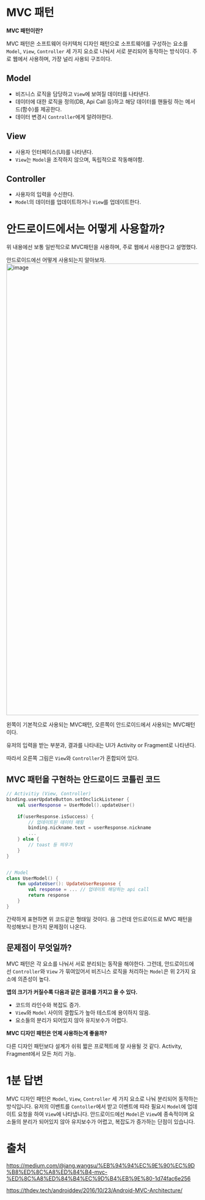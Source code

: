 # MVC 패턴

**MVC 패턴이란?**

MVC 패턴은 소프트웨어 아키텍처 디자인 패턴으로 소프트웨어를 구성하는 요소를 `Model`, `View`, `Controller` 세 가지 요소로 나눠서
서로 분리되어 동작하는 방식이다. 주로 웹에서 사용하며, 가장 널리 사용되 구조이다.

## Model
- 비즈니스 로직을 담당하고 `View`에 보여질 데이터를 나타낸다.
- 데이터에 대한 로직을 정의(DB, Api Call 등)하고 해당 데이터를 핸들링 하는 메서드(함수)를 제공한다.
- 데이터 변경시 `Controller`에게 알려야한다.

## View
- 사용자 인터페이스(UI)를 나타낸다.
- `View`는 `Model`을 조작하지 않으며, 독립적으로 작동해야함.

## Controller
- 사용자의 입력을 수신한다.
- `Model`의 데이터를 업데이트하거나 `View`를 업데이트한다.

# 안드로이드에서는 어떻게 사용할까?
위 내용에선 보통 일반적으로 MVC패턴을 사용하며, 주로 웹에서 사용한다고 설명했다.

안드로이드에선 어떻게 사용되는지 알아보자.
<img width="1184" alt="image" src="https://user-images.githubusercontent.com/70135188/236113578-517ca659-5041-4e4b-bcc7-52b09257e322.png">

왼쪽이 기본적으로 사용되는 MVC패턴, 오른쪽이 안드로이드에서 사용되는 MVC패턴이다.

유저의 입력을 받는 부분과, 결과를 나타내는 UI가 Activity or Fragment로 나타낸다.

따라서 오른쪽 그림은 `View`와 `Controller`가 혼합되어 있다. 

## MVC 패턴을 구현하는 안드로이드 코틀린 코드
```kotlin
// Activitiy (View, Controller)
binding.userUpdateButton.setOnclickListener {
    val userResponse = UserModel().updateUser()
    
    if(userResponse.isSuccess) {
        // 업데이트된 데이터 매핑
        binding.nickname.text = userResponse.nickname
        ...    
    } else {
        // toast 등 띄우기
    }
}


// Model
class UserModel() {
    fun updateUser(): UpdateUserResponse {
        val response = ... // 업데이트 해당하는 api call
        return response
    }
}
```
간략하게 표현하면 위 코드같은 형태일 것이다. 음 그런데 안드로이드로 MVC 패턴을 작성해보니 한가지 문제점이 나온다.

## 문제점이 무엇일까?
MVC 패턴은 각 요소를 나눠서 서로 분리되는 동작을 해야한다. 그런데, 안드로이드에선 `Controller`와 `View` 가 묶여있어서 비즈니스
로직을 처리하는 `Model`은 위 2가지 요소에 의존성이 높다.

**앱의 크기가 커질수록 다음과 같은 결과를 가지고 올 수 있다.**
- 코드의 라인수와 복잡도 증가.
- `View`와 `Model` 사이의 결합도가 높아 테스트에 용이하지 않음.
- 요소들의 분리가 되어있지 않아 유지보수가 어렵다.

**MVC 디자인 패턴은 언제 사용하는게 좋을까?**

다른 디자인 패턴보다 설계가 쉬워 짧은 프로젝트에 잘 사용될 것 같다. Activity, Fragment에서 모든 처리 가능.


# 1분 답변


MVC 디자인 패턴은 `Model`, `View`, `Controller` 세 가지 요소로 나눠 분리되어 동작하는 방식입니다. 유저의 이밴트를 `Contoller`에서 받고
이벤트에 따라 필요시 `Model`에 업데이트 요청을 하여 `View`에 나타냅니다. 안드로이드에선 `Model`은 `View`에 종속적이며 요소들의 분리가 되어있지 않아
유지보수가 어렵고, 복잡도가 증가하는 단점이 있습니다.

# 출처
https://medium.com/@jang.wangsu/%EB%94%94%EC%9E%90%EC%9D%B8%ED%8C%A8%ED%84%B4-mvc-%ED%8C%A8%ED%84%B4%EC%9D%B4%EB%9E%80-1d74fac6e256

https://thdev.tech/androiddev/2016/10/23/Android-MVC-Architecture/



